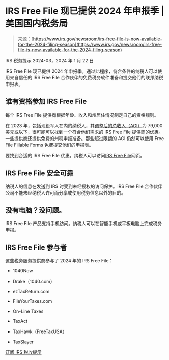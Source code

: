 <!--yml

分类：未分类

日期：2024 年 5 月 27 日 15:04:56

-->

# IRS Free File 现已提供 2024 年申报季 | 美国国内税务局

> 来源：[https://www.irs.gov/newsroom/irs-free-file-is-now-available-for-the-2024-filing-season](https://www.irs.gov/newsroom/irs-free-file-is-now-available-for-the-2024-filing-season)

IRS 税务提示 2024-03，2024 年 1 月 22 日

IRS Free File 现已提供 2024 年申报季。通过此程序，符合条件的纳税人可以使用来自信任的 IRS Free File 合作伙伴的免费税务软件准备和提交他们的联邦纳税申报表。

## 谁有资格参加 IRS Free File

每个 IRS Free File 提供商根据年龄、收入和州居住情况制定自己的资格规则。

在 2023 年，包括现役军人在内的纳税人，其[调整后的总收入（AGI）](/e-file-providers/definition-of-adjusted-gross-income "Definition of adjusted gross income")为 79,000 美元或以下，很可能可以找到一个符合他们需求的 IRS Free File 提供商的优惠。一些提供商还提供免费的州税申报准备。那些超过限额的 AGI 仍然可以使用 Free File Fillable Forms 免费提交他们的申报表。

要找到合适的 IRS Free File 优惠，纳税人可以访问[IRS Free File](/filing/free-file-do-your-federal-taxes-for-free "File your taxes for free")网页。

## IRS Free File 安全可靠

纳税人的信息在发送到 IRS 时受到未经授权的访问保护。IRS Free File 合作伙伴公司不能未经纳税人许可而分享或使用税务信息以外的目的。

## 没有电脑？没问题。

IRS Free File 产品支持手机访问。纳税人可以在智能手机或平板电脑上完成税务申报。

## IRS Free File 参与者

这些税务服务提供商参与了 2024 年的 IRS Free File：

+   1040Now

+   Drake（1040.com）

+   ezTaxReturn.com

+   FileYourTaxes.com

+   On-Line Taxes

+   TaxAct

+   TaxHawk（FreeTaxUSA）

+   TaxSlayer

[订阅 IRS 税收提示](/newsroom/subscribe-to-irs-tax-tips "Subscribe to IRS Tax Tips")
